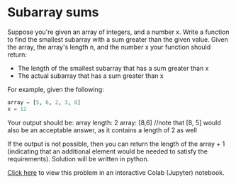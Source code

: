 # Subarray sums

Suppose you're given an array of integers, and a number x. Write a function to find the smallest subarray with a sum greater than the given value. Given the array, the array's length n, and the number x your function should return:

  * The length of the smallest subarray that has a sum greater than x
  * The actual subarray that has a sum greater than x

For example, given the following: 

```python
array = [5, 6, 2, 3, 8] 
x = 12
```

Your output should be: 
array length: 2 
array: [8,6] //note that [8, 5] would also be an acceptable answer, as it contains a length of 2 as well

If the output is not possible, then you can return the length of the array + 1 (indicating that an additional element would be needed to satisfy the requirements). Solution will be written in python.

[Click here](https://colab.research.google.com/drive/1-bZVkyYRgVClI0vr-X6ICje7le5MAdIg#scrollTo=71qlS5ZZDBKE) to view this problem in an interactive Colab (Jupyter) notebook.
